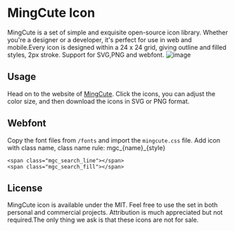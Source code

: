 # MingCute Icon
MingCute is a set of simple and exquisite open-source icon library. Whether you're a designer or a developer, it's perfect for use in web and mobile.Every icon is designed within a 24 x 24 grid, giving outline and filled styles, 2px stroke. Support for SVG,PNG and webfont.
![image](https://github.com/Richard9394/MingCute/raw/main/mingcute.png "MingCute Icon")
## Usage
Head on to the website of [MingCute](https://www.mingcute.com/). Click the icons, you can adjust the color size, and then download the icons in SVG or PNG format. 
## Webfont
Copy the font files from  `/fonts` and import the `mingcute.css` file. Add icon with class name, class name rule: mgc_{name}_{style}
```
<span class="mgc_search_line"></span>
<span class="mgc_search_fill"></span>
```
## License
MingCute icon is available under the MIT. Feel free to use the set in both personal and commercial projects. Attribution is much appreciated but not required.The only thing we ask is that these icons are not for sale.


